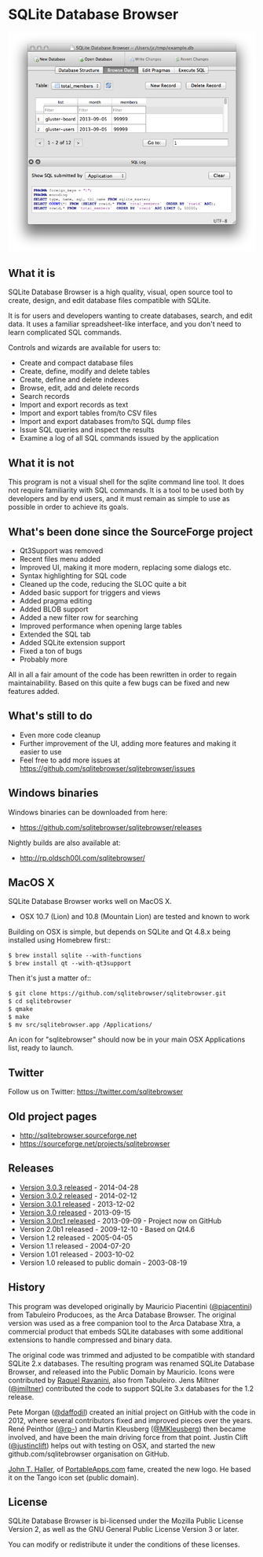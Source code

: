 # SQLite Database Browser

![SQLiteBrowser Screenshot](https://github.com/sqlitebrowser/sqlitebrowser/raw/master/images/sqlitebrowser.png "SQLiteBrowser Screenshot")

## What it is

SQLite Database Browser is a high quality, visual, open source tool to create, design, and edit database files compatible with SQLite.

It is for users and developers wanting to create databases, search, and edit data.  It uses a familiar spreadsheet-like interface, and you don't need to learn complicated SQL commands.

Controls and wizards are available for users to:

* Create and compact database files
* Create, define, modify and delete tables
* Create, define and delete indexes
* Browse, edit, add and delete records
* Search records
* Import and export records as text
* Import and export tables from/to CSV files
* Import and export databases from/to SQL dump files
* Issue SQL queries and inspect the results
* Examine a log of all SQL commands issued by the application

## What it is not

This program is not a visual shell for the sqlite command line tool. It does not require familiarity with SQL commands. It is a tool to be used both by developers and by end users, and it must remain as simple to use as possible in order to achieve its goals.

## What's been done since the SourceForge project

* Qt3Support was removed
* Recent files menu added
* Improved UI, making it more modern, replacing some dialogs etc.
* Syntax highlighting for SQL code
* Cleaned up the code, reducing the SLOC quite a bit
* Added basic support for triggers and views
* Added pragma editing
* Added BLOB support
* Added a new filter row for searching
* Improved performance when opening large tables
* Extended the SQL tab
* Added SQLite extension support
* Fixed a ton of bugs
* Probably more

All in all a fair amount of the code has been rewritten in order to regain
maintainability.  Based on this quite a few bugs can be fixed and new
features added.

## What's still to do

* Even more code cleanup
* Further improvement of the UI, adding more features and making it easier to use
* Feel free to add more issues at
  https://github.com/sqlitebrowser/sqlitebrowser/issues

## Windows binaries

Windows binaries can be downloaded from here:

* https://github.com/sqlitebrowser/sqlitebrowser/releases

Nightly builds are also available at:

* http://rp.oldsch00l.com/sqlitebrowser/

## MacOS X

SQLite Database Browser works well on MacOS X.

* OSX 10.7 (Lion) and 10.8 (Mountain Lion) are tested and known to work

Building on OSX is simple, but depends on SQLite and Qt 4.8.x being installed
using Homebrew first::

    $ brew install sqlite --with-functions
    $ brew install qt --with-qt3support

Then it's just a matter of::

    $ git clone https://github.com/sqlitebrowser/sqlitebrowser.git
    $ cd sqlitebrowser
    $ qmake
    $ make
    $ mv src/sqlitebrowser.app /Applications/

An icon for "sqlitebrowser" should now be in your main OSX Applications
list, ready to launch.

## Twitter

Follow us on Twitter: https://twitter.com/sqlitebrowser

## Old project pages

* http://sqlitebrowser.sourceforge.net
* https://sourceforge.net/projects/sqlitebrowser

## Releases

* [Version 3.0.3 released](https://github.com/sqlitebrowser/sqlitebrowser/releases/tag/sqlb-3.0.3) - 2014-04-28
* [Version 3.0.2 released](https://github.com/sqlitebrowser/sqlitebrowser/releases/tag/sqlb-3.0.2) - 2014-02-12
* [Version 3.0.1 released](https://github.com/sqlitebrowser/sqlitebrowser/releases/tag/sqlb-3.0.1) - 2013-12-02
* [Version 3.0 released](https://github.com/sqlitebrowser/sqlitebrowser/releases/tag/sqlb-3.0) - 2013-09-15
* [Version 3.0rc1 released](https://github.com/sqlitebrowser/sqlitebrowser/releases/tag/rc1) - 2013-09-09 - Project now on GitHub
* Version 2.0b1 released - 2009-12-10 - Based on Qt4.6
* Version 1.2 released - 2005-04-05
* Version 1.1 released - 2004-07-20
* Version 1.01 released - 2003-10-02
* Version 1.0 released to public domain - 2003-08-19

## History

This program was developed originally by Mauricio Piacentini ([@piacentini](https://github.com/piacentini)) from Tabuleiro Producoes, as the Arca Database Browser. The original version was used as a free companion tool to the Arca Database Xtra, a commercial product that embeds SQLite databases with some additional extensions to handle compressed and binary data.

The original code was trimmed and adjusted to be compatible with standard SQLite 2.x databases. The resulting program was renamed SQLite Database Browser, and released into the Public Domain by Mauricio. Icons were contributed by [Raquel Ravanini](http://www.raquelravanini.com), also from Tabuleiro. Jens Miltner ([@jmiltner](https://github.com/jmiltner)) contributed the code to support SQLite 3.x databases for the 1.2 release.

Pete Morgan ([@daffodil](https://github.com/daffodil)) created an initial project on GitHub with the code in 2012, where several contributors fixed and improved pieces over the years. René Peinthor ([@rp-](https://github.com/rp-)) and Martin Kleusberg ([@MKleusberg](https://github.com/MKleusberg)) then became involved, and have been the main driving force from that point.  Justin Clift ([@justinclift](https://github.com/justinclift)) helps out with testing on OSX, and started the new github.com/sqlitebrowser organisation on GitHub.

[John T. Haller](http://johnhaller.com), of [PortableApps.com](http://portableapps.com) fame, created the new logo.  He based it on the Tango icon set (public domain).

## License

SQLite Database Browser is bi-licensed under the Mozilla Public License
Version 2, as well as the GNU General Public License Version 3 or later.

You can modify or redistribute it under the conditions of these
licenses.
